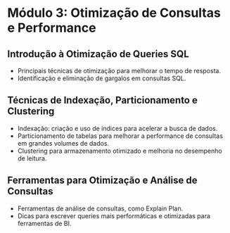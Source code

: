 # Módulo 3: Otimização de Consultas e Performance

## Introdução à Otimização de Queries SQL
- Principais técnicas de otimização para melhorar o tempo de resposta.
- Identificação e eliminação de gargalos em consultas SQL.

## Técnicas de Indexação, Particionamento e Clustering
- Indexação: criação e uso de índices para acelerar a busca de dados.
- Particionamento de tabelas para melhorar a performance de consultas em grandes volumes de dados.
- Clustering para armazenamento otimizado e melhoria no desempenho de leitura.

## Ferramentas para Otimização e Análise de Consultas
- Ferramentas de análise de consultas, como Explain Plan.
- Dicas para escrever queries mais performáticas e otimizadas para ferramentas de BI.
